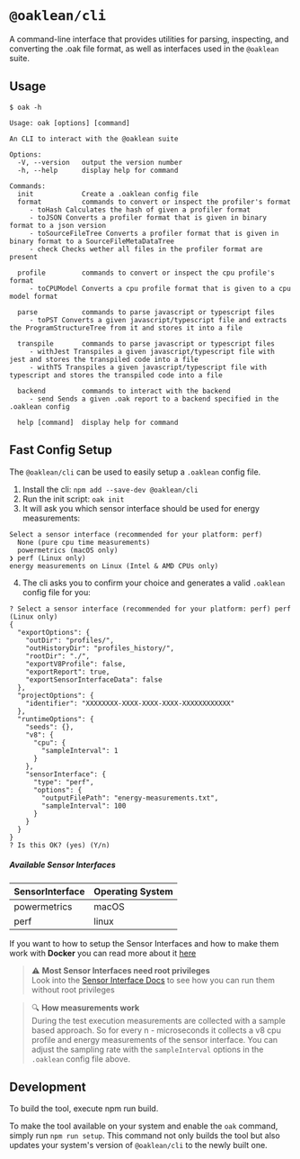 # `@oaklean/cli`

A command-line interface that provides utilities for parsing, inspecting, and converting the .oak file format, as well as interfaces used in the `@oaklean` suite.

## Usage

`$ oak -h`
```
Usage: oak [options] [command]

An CLI to interact with the @oaklean suite

Options:
  -V, --version   output the version number
  -h, --help      display help for command

Commands:
  init            Create a .oaklean config file
  format          commands to convert or inspect the profiler's format
     - toHash Calculates the hash of given a profiler format
     - toJSON Converts a profiler format that is given in binary format to a json version
     - toSourceFileTree Converts a profiler format that is given in binary format to a SourceFileMetaDataTree
     - check Checks wether all files in the profiler format are present
  
  profile         commands to convert or inspect the cpu profile's format
     - toCPUModel Converts a cpu profile format that is given to a cpu model format
  
  parse           commands to parse javascript or typescript files
     - toPST Converts a given javascript/typescript file and extracts the ProgramStructureTree from it and stores it into a file
  
  transpile       commands to parse javascript or typescript files
     - withJest Transpiles a given javascript/typescript file with jest and stores the transpiled code into a file
     - withTS Transpiles a given javascript/typescript file with typescript and stores the transpiled code into a file
  
  backend         commands to interact with the backend
     - send Sends a given .oak report to a backend specified in the .oaklean config
  
  help [command]  display help for command
```

## Fast Config Setup
The `@oaklean/cli` can be used to easily setup a `.oaklean` config file.
1. Install the cli: `npm add --save-dev @oaklean/cli`
2. Run the init script: `oak init`
3. It will ask you which sensor interface should be used for energy measurements:
```
Select a sensor interface (recommended for your platform: perf)
  None (pure cpu time measurements)
  powermetrics (macOS only)
❯ perf (Linux only)
energy measurements on Linux (Intel & AMD CPUs only)
```
4. The cli asks you to confirm your choice and generates a valid `.oaklean` config file for you:
```
? Select a sensor interface (recommended for your platform: perf) perf (Linux only)
{
  "exportOptions": {
    "outDir": "profiles/",
    "outHistoryDir": "profiles_history/",
    "rootDir": "./",
    "exportV8Profile": false,
    "exportReport": true,
    "exportSensorInterfaceData": false
  },
  "projectOptions": {
    "identifier": "XXXXXXXX-XXXX-XXXX-XXXX-XXXXXXXXXXXX"
  },
  "runtimeOptions": {
    "seeds": {},
    "v8": {
      "cpu": {
        "sampleInterval": 1
      }
    },
    "sensorInterface": {
      "type": "perf",
      "options": {
        "outputFilePath": "energy-measurements.txt",
        "sampleInterval": 100
      }
    }
  }
}
? Is this OK? (yes) (Y/n)
```
##### Available Sensor Interfaces

| SensorInterface | Operating System |
| --------------- | ---------------- |
| powermetrics		| macOS						 |
| perf						| linux						 |

If you want to how to setup the Sensor Interfaces and how to make them work with **Docker** you can read more about it [here](/docs/SensorInterfaces.md)


> :warning: **Most Sensor Interfaces need root privileges**<br>
> Look into the [Sensor Interface Docs](/docs/SensorInterfaces.md) to see how you can run them without root privileges

> :mag: **How measurements work**<br>
> During the test execution measurements are collected with a sample based approach. So for every n - microseconds it collects a v8 cpu profile and energy measurements of the sensor interface. You can adjust the sampling rate with the `sampleInterval` options in the `.oaklean` config file above.

## Development
To build the tool, execute npm run build.

To make the tool available on your system and enable the `oak` command, simply run `npm run setup`. This command not only builds the tool but also updates your system's version of `@oaklean/cli` to the newly built one.